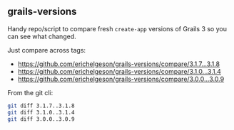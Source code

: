 grails-versions
---

Handy repo/script to compare fresh `create-app` versions of Grails 3 so you can see what changed.

Just compare across tags:
* <https://github.com/erichelgeson/grails-versions/compare/3.1.7...3.1.8>
* <https://github.com/erichelgeson/grails-versions/compare/3.1.0...3.1.4>
* <https://github.com/erichelgeson/grails-versions/compare/3.0.0...3.0.9>

From the git cli:

```bash
git diff 3.1.7..3.1.8
git diff 3.1.0..3.1.4
git diff 3.0.0..3.0.9
```
